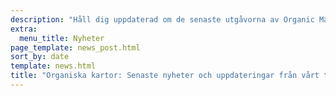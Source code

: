 ```yaml
---
description: "Håll dig uppdaterad om de senaste utgåvorna av Organic Maps, nyheter och uppdateringar från vårt team"
extra:
  menu_title: Nyheter
page_template: news_post.html
sort_by: date
template: news.html
title: "Organiska kartor: Senaste nyheter och uppdateringar från vårt team"
---
```

